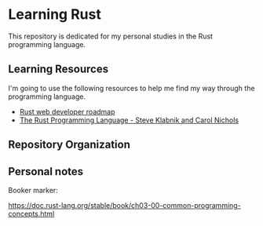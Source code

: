 # Learning Rust

This repository is dedicated for my personal studies in the Rust programming language. 

## Learning Resources

I'm going to use the following resources to help me find my way through the programming language.

- [Rust web developer roadmap](https://github.com/anshulrgoyal/rust-web-developer-roadmap)
- [The Rust Programming Language - Steve Klabnik and Carol Nichols](https://doc.rust-lang.org/stable/book/)

## Repository Organization

## Personal notes

Booker marker:

https://doc.rust-lang.org/stable/book/ch03-00-common-programming-concepts.html